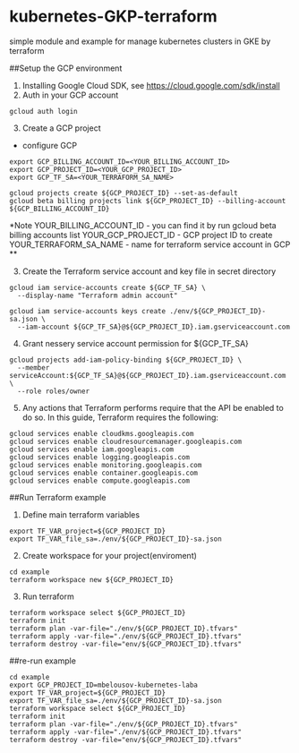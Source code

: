 # kubernetes-GKP-terraform
simple module and example for manage kubernetes clusters in GKE by terraform


##Setup the GCP environment
1.  Installing Google Cloud SDK, see https://cloud.google.com/sdk/install
2.  Auth in your GCP account
```
gcloud auth login
```
3. Create a GCP project
  - configure GCP
```
export GCP_BILLING_ACCOUNT_ID=<YOUR_BILLING_ACCOUNT_ID>
export GCP_PROJECT_ID=<YOUR_GCP_PROJECT_ID>
export GCP_TF_SA=<YOUR_TERRAFORM_SA_NAME>

gcloud projects create ${GCP_PROJECT_ID} --set-as-default
gcloud beta billing projects link ${GCP_PROJECT_ID} --billing-account ${GCP_BILLING_ACCOUNT_ID}
```
*Note
YOUR_BILLING_ACCOUNT_ID - you can find it by run gcloud beta billing accounts list
YOUR_GCP_PROJECT_ID - GCP project ID to create
YOUR_TERRAFORM_SA_NAME - name for terraform service account in GCP
**

3. Create the Terraform service account and key file in secret directory
```
gcloud iam service-accounts create ${GCP_TF_SA} \
  --display-name "Terraform admin account"

gcloud iam service-accounts keys create ./env/${GCP_PROJECT_ID}-sa.json \
  --iam-account ${GCP_TF_SA}@${GCP_PROJECT_ID}.iam.gserviceaccount.com
```
4. Grant nessery service account permission for ${GCP_TF_SA}
```
gcloud projects add-iam-policy-binding ${GCP_PROJECT_ID} \
  --member serviceAccount:${GCP_TF_SA}@${GCP_PROJECT_ID}.iam.gserviceaccount.com \
  --role roles/owner
```
5. Any actions that Terraform performs require that the API be enabled to do so. In this guide, Terraform requires the following:
```
gcloud services enable cloudkms.googleapis.com
gcloud services enable cloudresourcemanager.googleapis.com
gcloud services enable iam.googleapis.com
gcloud services enable logging.googleapis.com
gcloud services enable monitoring.googleapis.com
gcloud services enable container.googleapis.com
gcloud services enable compute.googleapis.com
```

##Run Terraform example
1. Define main terraform variables
```
export TF_VAR_project=${GCP_PROJECT_ID}
export TF_VAR_file_sa=./env/${GCP_PROJECT_ID}-sa.json
```
2. Create workspace for your project(enviroment)
```
cd example
terraform workspace new ${GCP_PROJECT_ID}

```
3. Run terraform
```
terraform workspace select ${GCP_PROJECT_ID}
terraform init
terraform plan -var-file="./env/${GCP_PROJECT_ID}.tfvars"
terraform apply -var-file="./env/${GCP_PROJECT_ID}.tfvars"
terraform destroy -var-file="env/${GCP_PROJECT_ID}.tfvars"
```

##re-run example
```
cd example
export GCP_PROJECT_ID=mbelousov-kubernetes-laba
export TF_VAR_project=${GCP_PROJECT_ID}
export TF_VAR_file_sa=./env/${GCP_PROJECT_ID}-sa.json
terraform workspace select ${GCP_PROJECT_ID}
terraform init
terraform plan -var-file="./env/${GCP_PROJECT_ID}.tfvars"
terraform apply -var-file="./env/${GCP_PROJECT_ID}.tfvars"
terraform destroy -var-file="env/${GCP_PROJECT_ID}.tfvars"
```

